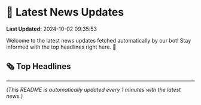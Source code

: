 # 📰 Latest News Updates
**Last Updated:** 2024-10-02 09:35:53

Welcome to the latest news updates fetched automatically by our bot! Stay informed with the top headlines right here. 🚀

## 🗞️ Top Headlines

---
*(This README is automatically updated every 1 minutes with the latest news.)*

